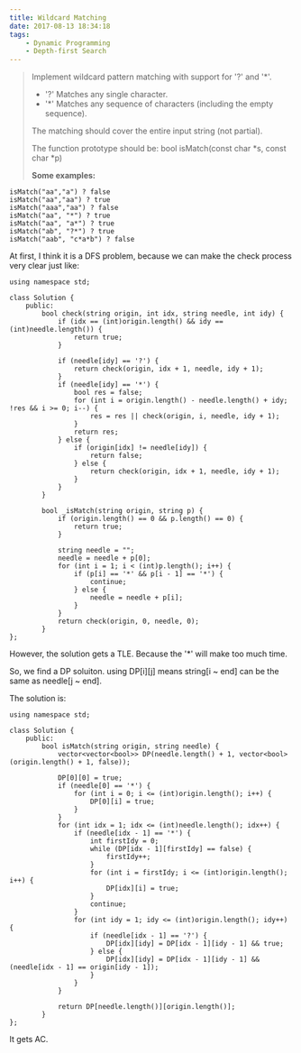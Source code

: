 ```yaml
---
title: Wildcard Matching
date: 2017-08-13 18:34:18
tags:
    - Dynamic Programming
    - Depth-first Search
---
```


> Implement wildcard pattern matching with support for '?' and '*'.
>
> + '?' Matches any single character.
> + '*' Matches any sequence of characters (including the empty sequence).
>
> The matching should cover the entire input string (not partial).
>
> The function prototype should be:
> bool isMatch(const char *s, const char *p)
>
> **Some examples:**
```
isMatch("aa","a") ? false
isMatch("aa","aa") ? true
isMatch("aaa","aa") ? false
isMatch("aa", "*") ? true
isMatch("aa", "a*") ? true
isMatch("ab", "?*") ? true
isMatch("aab", "c*a*b") ? false
```

<!--more-->

At first, I think it is a DFS problem, because we can make the check process very clear just like:

```
using namespace std;

class Solution {
    public:
        bool check(string origin, int idx, string needle, int idy) {
            if (idx == (int)origin.length() && idy == (int)needle.length()) {
                return true;
            }

            if (needle[idy] == '?') {
                return check(origin, idx + 1, needle, idy + 1);
            }
            if (needle[idy] == '*') {
                bool res = false;
                for (int i = origin.length() - needle.length() + idy; !res && i >= 0; i--) {
                    res = res || check(origin, i, needle, idy + 1);
                }
                return res;
            } else {
                if (origin[idx] != needle[idy]) {
                    return false;
                } else {
                    return check(origin, idx + 1, needle, idy + 1);
                }
            }
        }

        bool _isMatch(string origin, string p) {
            if (origin.length() == 0 && p.length() == 0) {
                return true;
            }

            string needle = "";
            needle = needle + p[0];
            for (int i = 1; i < (int)p.length(); i++) {
                if (p[i] == '*' && p[i - 1] == '*') {
                    continue;
                } else {
                    needle = needle + p[i];
                }
            }
            return check(origin, 0, needle, 0);
        }
};
```

However, the solution gets a TLE. Because the '*' will make too much time.

So, we find a DP soluiton. using DP[i][j] means string[i ~ end] can be the same as needle[j ~ end].

The solution is:

```
using namespace std;

class Solution {
    public:
        bool isMatch(string origin, string needle) {
            vector<vector<bool>> DP(needle.length() + 1, vector<bool>(origin.length() + 1, false));

            DP[0][0] = true;
            if (needle[0] == '*') {
                for (int i = 0; i <= (int)origin.length(); i++) {
                    DP[0][i] = true;
                }
            }
            for (int idx = 1; idx <= (int)needle.length(); idx++) {
                if (needle[idx - 1] == '*') {
                    int firstIdy = 0;
                    while (DP[idx - 1][firstIdy] == false) {
                        firstIdy++;
                    }
                    for (int i = firstIdy; i <= (int)origin.length(); i++) {
                        DP[idx][i] = true;
                    }
                    continue;
                }
                for (int idy = 1; idy <= (int)origin.length(); idy++) {
                    if (needle[idx - 1] == '?') {
                        DP[idx][idy] = DP[idx - 1][idy - 1] && true;
                    } else {
                        DP[idx][idy] = DP[idx - 1][idy - 1] && (needle[idx - 1] == origin[idy - 1]);
                    }
                }
            }

            return DP[needle.length()][origin.length()];
        }
};
```

It gets AC.
